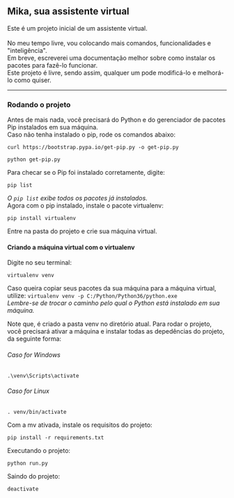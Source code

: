 ## Mika, sua assistente virtual

Este é um projeto inicial de um assistente virtual.<br><br>
No meu tempo livre, vou colocando mais comandos, funcionalidades e "inteligência".<br>
Em breve, escreverei uma documentação melhor sobre como instalar os pacotes para fazê-lo funcionar.<br>
Este projeto é livre, sendo assim, qualquer um pode modificá-lo e melhorá-lo como quiser.


---------------------------------
### Rodando o projeto

Antes de mais nada, você precisará do Python e do gerenciador de pacotes Pip instalados em sua máquina.<br>
Caso não tenha instalado o pip, rode os comandos abaixo:

```
curl https://bootstrap.pypa.io/get-pip.py -o get-pip.py

python get-pip.py
```

Para checar se o Pip foi instalado corretamente, digite:
```
pip list
```

_O `pip list` exibe todos os pacotes já instalados._<br>
Agora com o pip instalado, instale o pacote virtualenv:
```
pip install virtualenv
```

Entre na pasta do projeto e crie sua máquina virtual.

#### Criando a máquina virtual com o virtualenv
Digite no seu terminal:
```
virtualenv venv
```
Caso queira copiar seus pacotes da sua máquina para a máquina virtual, utilize: 
`virtualenv venv -p C:/Python/Python36/python.exe`<br>
_Lembre-se de trocar o caminho pelo qual o Python está instalado em sua máquina._

Note que, é criado a pasta venv no diretório atual.
Para rodar o projeto, você precisará ativar a máquina e instalar todas as depedências do projeto, da seguinte forma:

###### Caso for Windows
```
.\venv\Scripts\activate
```

###### Caso for Linux
```
. venv/bin/activate
```

Com a mv ativada, instale os requisitos do projeto:
```
pip install -r requirements.txt
```

Executando o projeto:
```
python run.py
```

Saindo do projeto:
```
deactivate
```
